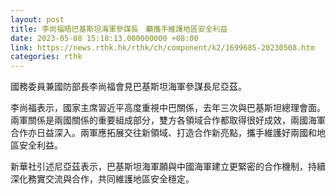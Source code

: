 ```yaml
---
layout: post
title: 李尚福晤巴基斯坦海軍參謀長　籲攜手維護地區安全利益
date: 2023-05-08 15:18:13.000000000 +08:00
link: https://news.rthk.hk/rthk/ch/component/k2/1699685-20230508.htm
categories: rthk
---
```


國務委員兼國防部長李尚福會見巴基斯坦海軍參謀長尼亞茲。

李尚福表示，國家主席習近平高度重視中巴關係，去年三次與巴基斯坦總理會面。兩軍關係是兩國關係的重要組成部分，雙方各領域合作都取得很好成效，兩國海軍合作亦日益深入。兩軍應拓展交往新領域、打造合作新亮點，攜手維護好兩國和地區安全利益。

新華社引述尼亞茲表示，巴基斯坦海軍願與中國海軍建立更緊密的合作機制，持續深化務實交流與合作，共同維護地區安全穩定。
